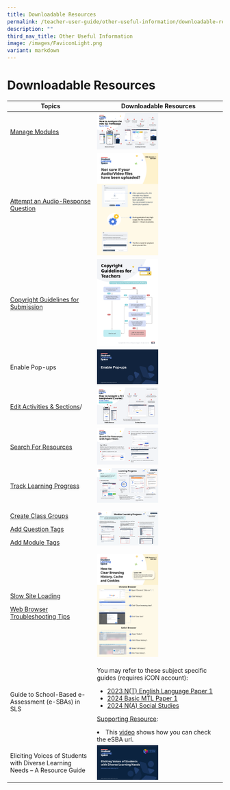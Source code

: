 ```yaml
---
title: Downloadable Resources
permalink: /teacher-user-guide/other-useful-information/downloadable-resources/
description: ""
third_nav_title: Other Useful Information
image: /images/FaviconLight.png
variant: markdown
---
```

<h1 id="downloadable-resources-to-be-updated-directly-on-html-">Downloadable Resources</h1>

<table>
<thead>
<tr>
<th style="text-align: center; vertical-align: middle;">Topics</th>
<th style="text-align: center; vertical-align: middle;">Downloadable Resources</th>
    </tr>
  </thead>
  <tbody>
    <tr>
      <td><p><a target="_blank" href="/teacher-user-guide/author/manage-modules/">Manage Modules</a></p></td>
      <td><a download="" href="/files/Userguide/Downloadable%20Resources/Lesson-Navigation-ePoster.pdf"><img style="width: 50%;" src="/images/2Teacher/Downloadable%20Resources/Lesson-Navigation-ePoster.png"></a></td>
		</tr>
    <tr>
      <td><p><a target="_blank" href="/student-user-guide/assess/attempt-an-audio-response-question/">Attempt an Audio-Response Question</a></p></td>
      <td><a download="" href="/files/Userguide/Downloadable%20Resources/AudioVideoFile-Submission.pdf"><img style="width: 50%" src="/images/2Teacher/Downloadable%20Resources/AudioVideoFile-Submission.png"></a></td>
    </tr>
    <tr>
      <td><p><a target="_blank" href="/teacher-user-guide/publish/copyright-guidelines-for-submission/">Copyright Guidelines for Submission</a></p></td>
      <td><a download="" href="/files/Userguide/Downloadable%20Resources/CopyrightGuidelineGraphic.pdf"><img style="width: 50%" src="/images/2Teacher/Downloadable%20Resources/CopyrightGuidelineGraphic.png"></a></td>
    </tr>
    <tr>
      <td><p>Enable Pop-ups</p></td>
      <td><a download="" href="/files/Userguide/Downloadable%20Resources/Enable-Pop-ups-Guide.pdf"><img style="width: 50%" src="/images/2Teacher/Downloadable%20Resources/Enable-Pop-ups-Guide.png"></a></td>
    </tr>
    <tr>
      <td><p><a target="_blank" href="/teacher-user-guide/author/edit-activities-and-sections/">Edit Activities &amp; Sections</a>/</p><p></p></td>
      <td><a download="" href="/files/Userguide/Downloadable%20Resources/Navigate-Course-Primer.pdf"><img style="width: 50%" src="/images/2Teacher/Downloadable%20Resources/Navigate-Course-Primer.png"></a></td>
    </tr>
    <tr>
      <td><p><a target="_blank" href="/teacher-user-guide/discover/search-for-resources/">Search For Resources</a></p></td>
      <td><a download="" href="/files/Userguide/Downloadable%20Resources/Search-For-Resources-with-Topic-Filters.pdf"><img style="width: 50%" src="/images/2Teacher/Downloadable%20Resources/TopicFilters.png"></a></td>
    </tr>
    <tr>
      <td><p><a target="_blank" href="/teacher-user-guide/track-progress/access-learning-progress/">Track Learning Progress</a></p></td>
      <td><a download="" href="/files/Userguide/Downloadable%20Resources/Intro-Learning-Progress.pdf"><img style="width: 50%" src="/images/2Teacher/Downloadable%20Resources/IntroLearningProgress.png"></a></td>
    </tr>
    <tr>
      <td><p><a target="_blank" href="/teacher-user-guide/organise/create-class-groups/">Create Class Groups</a></p><p><a target="_blank" href="/teacher-user-guide/author/add-question-tags/">Add Question Tags</a></p>
<p><a target="_blank" href="/teacher-user-guide/author/add-module-tags/">Add Module Tags</a></p></td>
      <td><a download="" href="/files/Userguide/Downloadable%20Resources/Monitor-Learning-Progress.pdf"><img style="width: 50%" src="/images/2Teacher/Downloadable%20Resources/MonitorLearningProgress.png"></a></td>
    </tr>
    <tr>
      <td><p><a target="_blank" href="/login-troubleshooting/technical-issues/slow-site-loading/">Slow Site Loading</a></p>
<p><a target="_blank" href="/login-troubleshooting/technical-issues/web-browser-troubleshooting-tips/">Web Browser Troubleshooting Tips</a></p></td>
      <td><a download="" href="/files/Login%20Troubleshooting/Clear-Cache.pdf"><img style="width: 50%" src="/images/4Troubleshooting/Clear-Cache.png"></a></td>
    </tr>
    <tr>
      <td><p>Guide to School-Based e-Assessment (e-SBAs) in SLS</p></td>
      <td style="text-align: left;"><p>You may refer to these subject specific guides (requires iCON account):</p>
<ul><li><a target="_blank" href="https://go.gov.sg/esba-userguide-el">2023 N(T) English Language Paper 1</a></li>
<li><a target="_blank" href="https://drive.google.com/drive/folders/1jJnA7KwsU-JKShaays224Mi7hCC9a6wI">2024 Basic MTL Paper 1</a></li>
<li><a target="_blank" href="https://drive.google.com/drive/folders/1O6IIoTTokPiWmb_Ekz4ZbQvA1k3rJ66z?usp=drive_link">2024 N(A) Social Studies</a></li></ul>
<p><u>Supporting Resource</u>:</p>
<li>This <a href="https://go.gov.sg/checkesba">video</a> shows how you can check the eSBA url.
</li>
</td>
    </tr>
    <tr>
      <td><p>Eliciting Voices of Students with Diverse Learning Needs – A Resource Guide</p></td>
      <td><a download="" href="http://for.edu.sg/EVS"><img style="width: 50%" src="/images/2Teacher/Downloadable%20Resources/cotf.png"></a></td></tr></tbody>
</table>